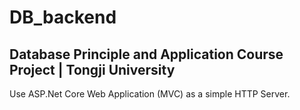 # DB_backend
Database Principle and Application Course Project | Tongji University
---

Use ASP.Net Core Web Application (MVC) as a simple HTTP Server.
